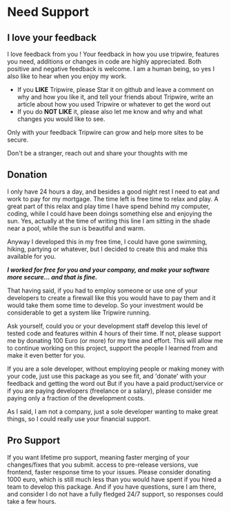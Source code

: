 # Need Support

## I love your feedback
I love feedback from you !
Your feedback in how you use tripwire, features you need, additions or changes in code are highly appreciated.
Both positive and negative feedback is welcome. I am a human being, so yes I also like to hear when you enjoy my work.
* If you **LIKE** Tripwire, please Star it on github and leave a comment on why and how you like it, and tell your friends about Tripwire, write an article about how you used Tripwire or whatever to get the word out
* If you do **NOT LIKE** it, please also let me know and why and what changes you would like to see.

Only with your feedback Tripwire can grow and help more sites to be secure.

Don't be a stranger, reach out and share your thoughts with me

## Donation
I only have 24 hours a day, and besides a good night rest I need to eat and work to pay for my mortgage. 
The time left is free time to relax and play. A great part of this relax and play time I have spend behind my computer, coding, while I could have been doings something else and enjoying the sun.
Yes, actually at the time of writing this line I am sitting in the shade near a pool, while the sun is beautiful and warm.

Anyway I developed this in my free time, I could have gone swimming, hiking, partying or whatever, but I decided to create this and make this available for you.

***I worked for free for you and your company, and make your software more secure... and that is fine.***

That having said, if you had to employ someone or use one of your developers to create a firewall like this you would have to pay them and it would take them some time to develop. 
So your investment would be considerable to get a system like Tripwire running.

Ask yourself, could you or your development staff develop this level of tested code and features within 4 hours of their time.
If not, please support me by donating 100 Euro (or more) for my time and effort. This will allow me to continue working on this project, support the people I learned from and make it even better for you.

If you are a sole developer, without employing people or making money with your code, just use this package as you see fit, and 'donate' with your feedback and getting the word out
But if you have a paid product/service or if you are paying developers (freelance or a salary), please consider me paying only a fraction of the development costs.

As I said, I am not a company, just a sole developer wanting to make great things, so I could really use your financial support.

## Pro Support
If you want lifetime pro support, meaning faster merging of your changes/fixes that you submit. access to pre-release versions, vue frontend,
faster response time to your issues. Please consider donating 1000 euro, which is still much less than you would have spent if you hired a team to develop this package.
And if you have questions, sure I am there, and consider I do not have a fully fledged 24/7 support, so responses could take a few hours. 
